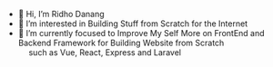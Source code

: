 - 👋 Hi, I’m Ridho Danang
- 👀 I’m interested in Building Stuff from Scratch for the Internet
- 🌱 I’m currently focused to Improve My Self More on FrontEnd and Backend Framework for Building Website from Scratch<br/>
&ensp;&ensp;&nbsp;such as Vue, React, Express and Laravel
<!-- - 📫 How to reach me  -->

<!---
rdanang-dev/rdanang-dev is a ✨ special ✨ repository because its `README.md` (this file) appears on your GitHub profile.
You can click the Preview link to take a look at your changes.
--->
